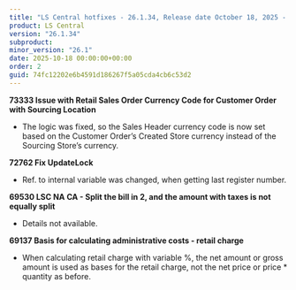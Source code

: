 ```yaml
---
title: "LS Central hotfixes - 26.1.34, Release date October 18, 2025 - Hotfixes"
product: LS Central
version: "26.1.34"
subproduct: 
minor_version: "26.1"
date: 2025-10-18 00:00:00+00:00
order: 2
guid: 74fc12202e6b4591d186267f5a05cda4cb6c53d2
---
```


<strong>73333 Issue with Retail Sales Order Currency Code for Customer Order with Sourcing Location</strong>
<ul><li>The logic was fixed, so the Sales Header currency code is now set based on the Customer Order’s Created Store currency instead of the Sourcing Store’s currency.</li></ul>
<strong>72762 Fix UpdateLock</strong>
<ul><li>Ref. to internal variable was changed, when getting last register number.</li></ul>
<strong>69530 LSC NA CA - Split the bill in 2, and the amount with taxes is not equally split</strong>
<ul><li>Details not available.</li></ul>
<strong>69137 Basis for calculating administrative costs - retail charge</strong>
<ul><li>When calculating retail charge with variable %, the net amount or gross amount is used as bases for the retail charge, not the net price or price * quantity as before.</li></ul>
